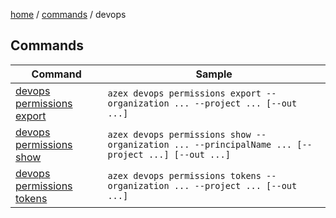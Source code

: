 [home](/readme.md) / [commands](/docs/commands/readme.md) / devops

## Commands

|Command|Sample|
|-|-|
|[devops permissions](/docs/commands/devops/permissions/readme.md) [export](/docs/commands/devops/permissions/export.md)|`azex devops permissions export --organization ... --project ... [--out ...]`|
|[devops permissions](/docs/commands/devops/permissions/readme.md) [show  ](/docs/commands/devops/permissions/show.md  )|`azex devops permissions show --organization ... --principalName ... [--project ...] [--out ...]`|
|[devops permissions tokens  ](/docs/commands/devops/permissions/tokens.md  )|`azex devops permissions tokens --organization ... --project ... [--out ...]`|